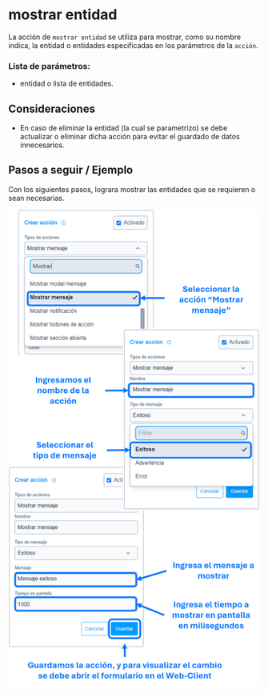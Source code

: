 # mostrar entidad

La acción de ``mostrar entidad`` se utiliza para mostrar, como su nombre indica, la entidad o entidades especificadas en los parámetros de la ``acción``.

### Lista de parámetros:
- entidad o lista de entidades.

## Consideraciones

- En caso de eliminar la entidad (la cual se parametrizo) se debe actualizar o eliminar dicha acción para evitar el guardado de datos innecesarios. 

## Pasos a seguir / Ejemplo
Con los siguientes pasos, lograra mostrar las entidades que se requieren o sean necesarias.

![Imagen](./img/show-message.png)
